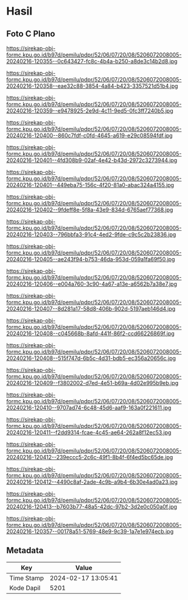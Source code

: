 # Hasil

## Foto C Plano

https://sirekap-obj-formc.kpu.go.id/b97d/pemilu/pdpr/52/06/07/20/08/5206072008005-20240216-120355--0c643427-fc8c-4b4a-b250-a8de3c14b2d8.jpg

https://sirekap-obj-formc.kpu.go.id/b97d/pemilu/pdpr/52/06/07/20/08/5206072008005-20240216-120358--eae32c88-3854-4a84-b423-3357521d51b4.jpg

https://sirekap-obj-formc.kpu.go.id/b97d/pemilu/pdpr/52/06/07/20/08/5206072008005-20240216-120359--e9478925-2e9d-4c11-9ed5-0fc3ff7240b5.jpg

https://sirekap-obj-formc.kpu.go.id/b97d/pemilu/pdpr/52/06/07/20/08/5206072008005-20240216-120400--860c7fdf-c0fd-4645-a619-e29c08594fdf.jpg

https://sirekap-obj-formc.kpu.go.id/b97d/pemilu/pdpr/52/06/07/20/08/5206072008005-20240216-120401--4fd308b9-02af-4e42-b43d-2972c3273944.jpg

https://sirekap-obj-formc.kpu.go.id/b97d/pemilu/pdpr/52/06/07/20/08/5206072008005-20240216-120401--449eba75-156c-4f20-81a0-abac324a4155.jpg

https://sirekap-obj-formc.kpu.go.id/b97d/pemilu/pdpr/52/06/07/20/08/5206072008005-20240216-120402--9fdeff8e-5f8a-43e9-834d-6765aef77368.jpg

https://sirekap-obj-formc.kpu.go.id/b97d/pemilu/pdpr/52/06/07/20/08/5206072008005-20240216-120403--796bbfa3-91c4-4ed2-9fde-c9c5c2b23836.jpg

https://sirekap-obj-formc.kpu.go.id/b97d/pemilu/pdpr/52/06/07/20/08/5206072008005-20240216-120405--ae243f94-b753-46da-953d-059a1fa69f50.jpg

https://sirekap-obj-formc.kpu.go.id/b97d/pemilu/pdpr/52/06/07/20/08/5206072008005-20240216-120406--e004a760-3c90-4a67-a13e-a6562b7a38e7.jpg

https://sirekap-obj-formc.kpu.go.id/b97d/pemilu/pdpr/52/06/07/20/08/5206072008005-20240216-120407--8d281a17-58d8-406b-902d-5197aeb146d4.jpg

https://sirekap-obj-formc.kpu.go.id/b97d/pemilu/pdpr/52/06/07/20/08/5206072008005-20240216-120408--c045668b-8afd-441f-86f2-ccd66226869f.jpg

https://sirekap-obj-formc.kpu.go.id/b97d/pemilu/pdpr/52/06/07/20/08/5206072008005-20240216-120408--515f747d-6b5c-4d31-bdb5-ec356a20656c.jpg

https://sirekap-obj-formc.kpu.go.id/b97d/pemilu/pdpr/52/06/07/20/08/5206072008005-20240216-120409--f3802002-d7ed-4e51-b69a-4d02e995b9eb.jpg

https://sirekap-obj-formc.kpu.go.id/b97d/pemilu/pdpr/52/06/07/20/08/5206072008005-20240216-120410--9707ad74-6c48-45d6-aaf9-163a0f221611.jpg

https://sirekap-obj-formc.kpu.go.id/b97d/pemilu/pdpr/52/06/07/20/08/5206072008005-20240216-120411--f2dd9314-fcae-4c45-ae64-262a8f12ec53.jpg

https://sirekap-obj-formc.kpu.go.id/b97d/pemilu/pdpr/52/06/07/20/08/5206072008005-20240216-120412--239eccc5-2c6c-49f1-8b4f-6f4ed5bc65de.jpg

https://sirekap-obj-formc.kpu.go.id/b97d/pemilu/pdpr/52/06/07/20/08/5206072008005-20240216-120412--4490c8af-2ade-4c9b-a9b4-6b30e4ad0a23.jpg

https://sirekap-obj-formc.kpu.go.id/b97d/pemilu/pdpr/52/06/07/20/08/5206072008005-20240216-120413--b7603b77-48a5-42dc-97b2-3d2e0c050a0f.jpg

https://sirekap-obj-formc.kpu.go.id/b97d/pemilu/pdpr/52/06/07/20/08/5206072008005-20240216-120357--00178a51-5769-48e9-9c39-1a7e1e974ecb.jpg


## Metadata

| Key        | Value               |
| ---------- | ------------------- |
| Time Stamp | 2024-02-17 13:05:41 |
| Kode Dapil | 5201                |



